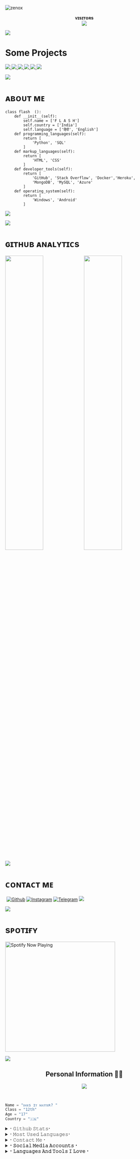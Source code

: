 
![zenox](https://telegra.ph/file/25a38b6ca1711a474632d.jpg)

<p align="center">
    <b>ᴠɪsɪᴛᴏʀs</b><br>
       <img align="middle" src="https://profile-counter.glitch.me/spryslade/count.svg" />
</p>

[<img src="https://github.com/spryslade/Slade-Git-Readme/blob/master/resources/hr.gif"/>](https://github.com/phoenix-monarch)

# Some Projects

<a href="https://phoenix-monarch.github.io/movies-clann/">
  <img src="https://github-readme-stats.vercel.app/api/pin/?username=phoenix-monarch&repo=movies-clann&cache_seconds=86400&theme=gotham">
</a>

<a href="https://github.com/phoenix-monarch/AnimeeEZ">
  <img src="https://github-readme-stats.vercel.app/api/pin/?username=phoenix-monarch&repo=AnimeeEZ&cache_seconds=86400&theme=gotham">
</a>

<a href="https://github.com/phoenix-monarch/AnimeCafeZ">
  <img src="https://github-readme-stats.vercel.app/api/pin/?username=phoenix-monarch&repo=animecafeZ&cache_seconds=86400&theme=gotham">
</a>

<a href="https://github.com/phoenix-monarch/AnimeTV">
  <img src="https://github-readme-stats.vercel.app/api/pin/?username=phoenix-monarch&repo=AnimeTV&cache_seconds=86400&theme=gotham">
</a>

<a href="https://github.com/phoenix-monarch/movie-clann">
  <img src="https://github-readme-stats.vercel.app/api/pin/?username=phoenix-monarch&repo=Anime-clan&cache_seconds=86400&theme=gotham">
</a>

<a href="https://github.com/phoenix-monarch/music-player">
  <img src="https://github-readme-stats.vercel.app/api/pin/?username=phoenix-monarch&repo=music-player&cache_seconds=86400&theme=gotham">
</a>

[<img src="https://github.com/spryslade/Slade-Git-Readme/blob/master/resources/hr.gif"/>](https://github.com/phoenix-monarch)

<h1> <href="https://github.com/spryslade/Slade-Git-Readme/blob/master/resources/anon.webp" width="55px"> ᴀʙᴏᴜᴛ ᴍᴇ </h1>

```python3
class flash  ():
    def __init__(self):
        self.name = ['F L A S H']
        self.country = ['India']
        self.language = ['हिंदी', 'English']
    def programming_languages(self):
        return [
            'Python', 'SQL'
        ]
    def markup_languages(self):
        return [
            'HTML', 'CSS'
        ]
    def developer_tools(self):
        return [
            'GitHub', 'Stack Overflow', 'Docker','Heroku',
            'MongoDB', 'MySQL', 'Azure'
        ]
    def operating_system(self):
        return [
            'Windows', 'Android'
        ]
 ```
 [<img src="https://github.com/phoenix-monarch/Slade-Git-Readme/blob/master/resources/hr.gif"/>](https://github.com/phoenix-monarch)

[<img src="https://github.com/spryslade/Slade-Git-Readme/blob/master/resources/hr.gif"/>](https://github.com/phoenix-monarch)
   
<h1> <href = "https://github.com/phoenix-monarch/slade-Git-Readme/blob/master/resources/analytics.webp" width="57px"> ɢɪᴛʜᴜʙ ᴀɴᴀʟʏᴛɪᴄs </h1>

[<img src="https://github-readme-stats.vercel.app/api?username=phoenix-monarch&count_private=true&show_icons=true&theme=chartreuse-dark&custom_title=ɴᴀʀᴜᴛᴏ%27S+Github+Stats:-&include_all_commits=true&hide_border=true&bg_color=000000" width="49%">](https://github.com/phoenix-monarch)  [<img src="https://github-readme-streak-stats.herokuapp.com/?user=phoenix-monarch&theme=chartreuse-dark&hide_border=True&bg_color=000000" width="49%">](https://github.com/phoenix-monarch)

[<img src="https://github.com/phoenix-monarch/Slade-Git-Readme/blob/master/resources/hr.gif"/>](https://github.com/phoenix-monarch)
    
<h1> <href="https://github.com/phoenix-monarch/Slade-Git-Readme/blob/master/resources/anon.webp" width="55px">  ᴄᴏɴᴛᴀᴄᴛ ᴍᴇ</h1>
    
<a href="https://open.spotify.com/user/dfrjnf1uxpkfzb2yes1mj9sqx?si=F7PO8_ALQrK5tTFp5Adskg&utm_source=copy-link"><img src="https://img.shields.io/badge/Spotify-1ED760?&style=for-the-badge&logo=spotify&logoColor=white" alt="" srcset=""></a>
[![Github](https://img.shields.io/badge/-Github-181717?style=for-the-badge&logo=Github&logoColor=white)](https://github.com/phoenix-monarch)
[![Instagram](https://img.shields.io/badge/Instagram-Maroon?style=for-the-badge&logo=instagram&logoColor=white)](https://www.instagram.com/x.e.n.o.x)
[![Telegram](https://img.shields.io/badge/Telegram-2CA5E0?style=for-the-badge&logo=telegram&logoColor=white)](https://t.me/xenxd)
</a>
  <a href="https://in.pinterest.com/bloody_mikey/"><img src="https://img.shields.io/badge/Pinterest-%23E60023.svg?&style=for-the-badge&logo=Pinterest&logoColor=white" /></a>
  
[<img src="https://github.com/phoenix-monarch/Slade-Git-Readme/blob/master/resources/hr.gif"/>](https://github.com/phoenix-monarch)

<h1> <href="https://github.com/spryslade/Slade-Git-Readme/blob/master/resources/anon.webp" width="55px">  sᴘᴏᴛɪғʏ</h1>
    
<a href="https://open.spotify.com/user/dfrjnf1uxpkfzb2yes1mj9sqx?si=pVC68Dc_Sn2xtUU52YNMuw&utm_source=copy-link" target="_blank"><img src="https://now-playing-on-spotify.vercel.app/api/spotify" alt="Spotify Now Playing" width="350"/></a>
</p>

[<img src="https://github.com/spryslade/Slade-Git-Readme/blob/master/resources/hr.gif"/>](https://github.com/phoenix-monarch)


<h2 align="center"><b>Personal Information 👨‍💻</b></h2>


<p align='Middle'><a href='https://t.me/LegendBoy_XD><img src='https://te.legra.ph/file/329cff91cfe957c848cc7.jpg' width='750"'></a></p>

  
<p align="center">
  <img src="https://readme-typing-svg.herokuapp.com?color=F77247&width=420&lines=A+Passionate+Developer+From+India%E2%9C%8C%EF%B8%8F;Python%2C+Java%2C+Linux%E2%9D%A4%EF%B8%8F">
</p> 
<br>


```python
Name = "ᴅᴏᴇs ɪᴛ ᴍᴀᴛᴛᴇʀ? "
Class = "12th"
Age = "17"
Country = "🇮🇳"
```

<details>
<summary>⠂𝙶𝚒𝚝𝚑𝚞𝚋 𝚂𝚝𝚊𝚝𝚜⠂</summary>
<h2 align="center"><b>⠂𝙶𝚒𝚝𝚑𝚞𝚋 𝚂𝚝𝚊𝚝𝚜⠐
<br>
<br>

----
![GitHub followers](https://img.shields.io/github/followers/phoenix-monarch?label=Follow&style=social)
![](https://visitor-badge.glitch.me/badge?page_id=phoenix-monarch.phoenix-monarch)
[![Profile views](https://komarev.com/ghpvc/?username=phoenix-monarch&label=Profile%20views)](https://github.com/phoenix-monarch)
![Github Trophy](https://github-profile-trophy.vercel.app/?username=phoenix-monarch)
  
<a href="https://github-readme-stats.vercel.app/api?username=phoenix-monarch&layout=compact&show_icons=true&theme=chartreuse-dark&cache_seconds=1800">
    <img width="60%" align="center" alt="𝙼𝚢 𝙶𝚒𝚝𝚑𝚞𝚋 𝚂𝚝𝚊𝚝𝚜" src="https://github-readme-stats.vercel.app/api?username=phoenix-monarch&show_icons=true&include_all_commits=true&theme=chartreuse-dark&cache_seconds=86400" />

</a>
</b></h2>  
</details>

<details>
<summary>⠂𝙼𝚘𝚜𝚝 𝚄𝚜𝚎𝚍 𝙻𝚊𝚗𝚐𝚞𝚊𝚐𝚎𝚜⠂</summary>
<h2 align="center"><b>⠂𝙼𝚘𝚜𝚝 𝚄𝚜𝚎𝚍 𝙻𝚊𝚗𝚐𝚞𝚊𝚐𝚎𝚜⠐
<br>
<br>
<a href="https://github-readme-stats.vercel.app/api/top-langs/?username=phoenix-monarch&layout=compact&theme=midnight-purple&hide=Css">
    <img width="60%" align="center" alt="Most Used Languages" src="https://github-readme-stats.vercel.app/api/top-langs/?username=phoenix-monarch&layout=compact&theme=midnight-purple&hide=Css" />
</a>
</b></h2>  
</details>

<details>
<summary>⠂𝙲𝚘𝚗𝚝𝚊𝚌𝚝 𝙼𝚎⠐</summary>
<h2 align="center"><b>⠂𝙲𝚘𝚗𝚝𝚊𝚌𝚝 𝙼𝚎⠐
  <br>
  <br>
  
  
[![Telegram](https://img.shields.io/badge/Telegram-2CA5E0?style=for-the-badge&logo=telegram&logoColor=white)](https://t.me/mikey_7x)
</details>



<details>
<summary>⠂𝚂𝚘𝚌𝚒𝚊𝚕 𝙼𝚎𝚍𝚒𝚊 𝙰𝚌𝚌𝚘𝚞𝚗𝚝𝚜⠐</summary>
<h2 align="center"><b> ⠂𝚂𝚘𝚌𝚒𝚊𝚕 𝙼𝚎𝚍𝚒𝚊 𝙰𝚌𝚌𝚘𝚞𝚗𝚝𝚜⠐
  <br>
  <br>

[![Instagram](https://img.shields.io/badge/-Instagram-E1306C?style=for-the-badge&logo=instagram&logoColor=white)](https://www.instagram.com/x.e.n.o.x) [!
[![telegram](https://img.shields.io/badge/Telegram-0088cc?style=for-the-badge&logo=telegram&logocolor=white)](https://t.me/xenxd) [![twitter](https://img.shields.io/badge/Twitter-1DA1F2?style=for-the-badge&logo=twitter&logoColor=white)](https://twitter.com/) [![facebook](https://img.shields.io/badge/Facebook-4267B2?style=for-the-badge&logo=Facebook&logoColor=white)](https://facebook.com/)  [![Replit](https://img.shields.io/badge/Repl.it-%230D101E?style=for-the-badge&logo=repl.it&logoColor=white)](https://repl.it/@)</b></h2> 
</details>
<details>
<summary>⠂𝙻𝚊𝚗𝚐𝚞𝚊𝚐𝚎𝚜 𝙰𝚗𝚍 𝚃𝚘𝚘𝚕𝚜 𝙸 𝙻𝚘𝚟𝚎⠐</summary>
<h2 align="center"><b>⠂𝙻𝚊𝚗𝚐𝚞𝚊𝚐𝚎𝚜 𝙰𝚗𝚍 𝚃𝚘𝚘𝚕𝚜 𝙸 𝙻𝚘𝚟𝚎⠐
  <br>
  <br>
  <img alt="Java" src="https://img.shields.io/badge/java-%23ED8B00.svg?&style=for-the-badge&logo=java&logoColor=white"/>
  <img alt="Python" src="https://img.shields.io/badge/python-%2314354C.svg?&style=for-the-badge&logo=python&logoColor=white"/>
  <img alt="PHP" src="https://img.shields.io/badge/php-%23777BB4.svg?&style=for-the-badge&logo=php&logoColor=white"/>
  <img alt="Adobe" src="https://img.shields.io/badge/adobe-%23FF0000.svg?&style=for-the-badge&logo=adobe&logoColor=white"/>
  <img alt="Visual Studio" src="https://img.shields.io/badge/VisualStudio-5C2D91.svg?&style=for-the-badge&logo=visual-studio&logoColor=white"/>
  <img alt="GitHub" src="https://img.shields.io/badge/github-%23121011.svg?&style=for-the-badge&logo=github&logoColor=white"/>
  <img alt="Git" src="https://img.shields.io/badge/git-%23F05033.svg?&style=for-the-badge&logo=git&logoColor=white"/>
  <img alt="AWS" src="https://img.shields.io/badge/AWS-%23FF9900.svg?&style=for-the-badge&logo=amazon-aws&logoColor=white"/>
  <img alt="Azure" src="https://img.shields.io/badge/azure-%230072C6.svg?&style=for-the-badge&logo=azure-devops&logoColor=white"/>
<img alt="Heroku" src="https://img.shields.io/badge/heroku-%23430098.svg?&style=for-the-badge&logo=heroku&logoColor=white"/>
  <img alt="MySQL" src="https://img.shields.io/badge/mysql-%2300f.svg?&style=for-the-badge&logo=mysql&logoColor=white"/>
  <img alt="Visual Studio Code" src="https://img.shields.io/badge/VisualStudioCode-0078d7.svg?&style=for-the-badge&logo=visual-studio-code&logoColor=white"/>	
  <img alt="Postgres" src ="https://img.shields.io/badge/postgres-%23316192.svg?&style=for-the-badge&logo=postgresql&logoColor=white"/>
  <img alt="MongoDB" src ="https://img.shields.io/badge/MongoDB-%234ea94b.svg?&style=for-the-badge&logo=mongodb&logoColor=white"/>
  <img alt="SQLite" src ="https://img.shields.io/badge/sqlite-%2307405e.svg?&style=for-the-badge&logo=sqlite&logoColor=white"/>
  <img alt="Oracle" src ="https://img.shields.io/badge/oracle-%23F00000.svg?&style=for-the-badge&logo=oracle&logoColor=white" />
  <img alt="Redis" src="https://img.shields.io/badge/redis-%23DD0031.svg?&style=for-the-badge&logo=redis&logoColor=white"/>
  <img alt="Ubuntu" src="https://img.shields.io/badge/Ubuntu-E95420?style=for-the-badge&logo=ubuntu&logoColor=white" />
  <img alt="Debian" src="https://img.shields.io/badge/Debian-D70A53?style=for-the-badge&logo=debian&logoColor=white" />  	
  <img alt="Windows 10" src="https://img.shields.io/badge/Windows-0078D6?style=for-the-badge&logo=windows&logoColor=white" />
  <img alt="Android" src="https://img.shields.io/badge/Android-3DDC84?style=for-the-badge&logo=android&logoColor=white" />
</b></h2>
</details>



